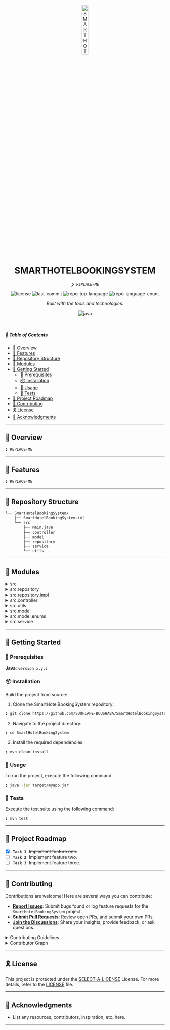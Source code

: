 <p align="center">
  <img src="https://img.icons8.com/?size=512&id=55494&format=png" width="20%" alt="SMARTHOTELBOOKINGSYSTEM-logo">
</p>
<p align="center">
    <h1 align="center">SMARTHOTELBOOKINGSYSTEM</h1>
</p>
<p align="center">
    <em><code>❯ REPLACE-ME</code></em>
</p>
<p align="center">
	<img src="https://img.shields.io/github/license/SOUFIANE-BOUSHABA/SmartHotelBookingSystem?style=flat&logo=opensourceinitiative&logoColor=white&color=0080ff" alt="license">
	<img src="https://img.shields.io/github/last-commit/SOUFIANE-BOUSHABA/SmartHotelBookingSystem?style=flat&logo=git&logoColor=white&color=0080ff" alt="last-commit">
	<img src="https://img.shields.io/github/languages/top/SOUFIANE-BOUSHABA/SmartHotelBookingSystem?style=flat&color=0080ff" alt="repo-top-language">
	<img src="https://img.shields.io/github/languages/count/SOUFIANE-BOUSHABA/SmartHotelBookingSystem?style=flat&color=0080ff" alt="repo-language-count">
</p>
<p align="center">
		<em>Built with the tools and technologies:</em>
</p>
<p align="center">
	<img src="https://img.shields.io/badge/java-%23ED8B00.svg?style=flat&logo=openjdk&logoColor=white" alt="java">
</p>

<br>

##### 🔗 Table of Contents

- [📍 Overview](#-overview)
- [👾 Features](#-features)
- [📂 Repository Structure](#-repository-structure)
- [🧩 Modules](#-modules)
- [🚀 Getting Started](#-getting-started)
    - [🔖 Prerequisites](#-prerequisites)
    - [📦 Installation](#-installation)
    - [🤖 Usage](#-usage)
    - [🧪 Tests](#-tests)
- [📌 Project Roadmap](#-project-roadmap)
- [🤝 Contributing](#-contributing)
- [🎗 License](#-license)
- [🙌 Acknowledgments](#-acknowledgments)

---

## 📍 Overview

<code>❯ REPLACE-ME</code>

---

## 👾 Features

<code>❯ REPLACE-ME</code>

---

## 📂 Repository Structure

```sh
└── SmartHotelBookingSystem/
    ├── SmartHotelBookingSystem.iml
    └── src
        ├── Main.java
        ├── controller
        ├── model
        ├── repository
        ├── service
        └── utils
```

---

## 🧩 Modules

<details closed><summary>src</summary>

| File | Summary |
| --- | --- |
| [Main.java](https://github.com/SOUFIANE-BOUSHABA/SmartHotelBookingSystem/blob/main/src/Main.java) | <code>❯ REPLACE-ME</code> |

</details>

<details closed><summary>src.repository</summary>

| File | Summary |
| --- | --- |
| [SeasonRepository.java](https://github.com/SOUFIANE-BOUSHABA/SmartHotelBookingSystem/blob/main/src/repository/SeasonRepository.java) | <code>❯ REPLACE-ME</code> |
| [ClientRepository.java](https://github.com/SOUFIANE-BOUSHABA/SmartHotelBookingSystem/blob/main/src/repository/ClientRepository.java) | <code>❯ REPLACE-ME</code> |
| [SpecialEventRepository.java](https://github.com/SOUFIANE-BOUSHABA/SmartHotelBookingSystem/blob/main/src/repository/SpecialEventRepository.java) | <code>❯ REPLACE-ME</code> |
| [HotelRepository.java](https://github.com/SOUFIANE-BOUSHABA/SmartHotelBookingSystem/blob/main/src/repository/HotelRepository.java) | <code>❯ REPLACE-ME</code> |
| [ReservationRepository.java](https://github.com/SOUFIANE-BOUSHABA/SmartHotelBookingSystem/blob/main/src/repository/ReservationRepository.java) | <code>❯ REPLACE-ME</code> |
| [RoomRepository.java](https://github.com/SOUFIANE-BOUSHABA/SmartHotelBookingSystem/blob/main/src/repository/RoomRepository.java) | <code>❯ REPLACE-ME</code> |

</details>

<details closed><summary>src.repository.impl</summary>

| File | Summary |
| --- | --- |
| [ClientRepositoryImpl.java](https://github.com/SOUFIANE-BOUSHABA/SmartHotelBookingSystem/blob/main/src/repository/impl/ClientRepositoryImpl.java) | <code>❯ REPLACE-ME</code> |
| [SeasonRepositoryImpl.java](https://github.com/SOUFIANE-BOUSHABA/SmartHotelBookingSystem/blob/main/src/repository/impl/SeasonRepositoryImpl.java) | <code>❯ REPLACE-ME</code> |
| [HotelRepositoryImpl.java](https://github.com/SOUFIANE-BOUSHABA/SmartHotelBookingSystem/blob/main/src/repository/impl/HotelRepositoryImpl.java) | <code>❯ REPLACE-ME</code> |
| [ReservationRepositoryImpl.java](https://github.com/SOUFIANE-BOUSHABA/SmartHotelBookingSystem/blob/main/src/repository/impl/ReservationRepositoryImpl.java) | <code>❯ REPLACE-ME</code> |
| [RoomRepositoryImpl.java](https://github.com/SOUFIANE-BOUSHABA/SmartHotelBookingSystem/blob/main/src/repository/impl/RoomRepositoryImpl.java) | <code>❯ REPLACE-ME</code> |
| [SpecialEventRepositoryImpl.java](https://github.com/SOUFIANE-BOUSHABA/SmartHotelBookingSystem/blob/main/src/repository/impl/SpecialEventRepositoryImpl.java) | <code>❯ REPLACE-ME</code> |

</details>

<details closed><summary>src.controller</summary>

| File | Summary |
| --- | --- |
| [ClientController.java](https://github.com/SOUFIANE-BOUSHABA/SmartHotelBookingSystem/blob/main/src/controller/ClientController.java) | <code>❯ REPLACE-ME</code> |
| [RoomController.java](https://github.com/SOUFIANE-BOUSHABA/SmartHotelBookingSystem/blob/main/src/controller/RoomController.java) | <code>❯ REPLACE-ME</code> |
| [HotelController.java](https://github.com/SOUFIANE-BOUSHABA/SmartHotelBookingSystem/blob/main/src/controller/HotelController.java) | <code>❯ REPLACE-ME</code> |
| [ReservationController.java](https://github.com/SOUFIANE-BOUSHABA/SmartHotelBookingSystem/blob/main/src/controller/ReservationController.java) | <code>❯ REPLACE-ME</code> |

</details>

<details closed><summary>src.utils</summary>

| File | Summary |
| --- | --- |
| [DateValidator.java](https://github.com/SOUFIANE-BOUSHABA/SmartHotelBookingSystem/blob/main/src/utils/DateValidator.java) | <code>❯ REPLACE-ME</code> |
| [DataPrinter.java](https://github.com/SOUFIANE-BOUSHABA/SmartHotelBookingSystem/blob/main/src/utils/DataPrinter.java) | <code>❯ REPLACE-ME</code> |
| [ReportGenerator.java](https://github.com/SOUFIANE-BOUSHABA/SmartHotelBookingSystem/blob/main/src/utils/ReportGenerator.java) | <code>❯ REPLACE-ME</code> |
| [DatabaseConnection.java](https://github.com/SOUFIANE-BOUSHABA/SmartHotelBookingSystem/blob/main/src/utils/DatabaseConnection.java) | <code>❯ REPLACE-ME</code> |

</details>

<details closed><summary>src.model</summary>

| File | Summary |
| --- | --- |
| [SpecialEvent.java](https://github.com/SOUFIANE-BOUSHABA/SmartHotelBookingSystem/blob/main/src/model/SpecialEvent.java) | <code>❯ REPLACE-ME</code> |
| [Reservation.java](https://github.com/SOUFIANE-BOUSHABA/SmartHotelBookingSystem/blob/main/src/model/Reservation.java) | <code>❯ REPLACE-ME</code> |
| [Client.java](https://github.com/SOUFIANE-BOUSHABA/SmartHotelBookingSystem/blob/main/src/model/Client.java) | <code>❯ REPLACE-ME</code> |
| [Hotel.java](https://github.com/SOUFIANE-BOUSHABA/SmartHotelBookingSystem/blob/main/src/model/Hotel.java) | <code>❯ REPLACE-ME</code> |
| [Room.java](https://github.com/SOUFIANE-BOUSHABA/SmartHotelBookingSystem/blob/main/src/model/Room.java) | <code>❯ REPLACE-ME</code> |
| [Season.java](https://github.com/SOUFIANE-BOUSHABA/SmartHotelBookingSystem/blob/main/src/model/Season.java) | <code>❯ REPLACE-ME</code> |

</details>

<details closed><summary>src.model.enums</summary>

| File | Summary |
| --- | --- |
| [RoomType.java](https://github.com/SOUFIANE-BOUSHABA/SmartHotelBookingSystem/blob/main/src/model/enums/RoomType.java) | <code>❯ REPLACE-ME</code> |
| [ReportType.java](https://github.com/SOUFIANE-BOUSHABA/SmartHotelBookingSystem/blob/main/src/model/enums/ReportType.java) | <code>❯ REPLACE-ME</code> |
| [PaymentStatus.java](https://github.com/SOUFIANE-BOUSHABA/SmartHotelBookingSystem/blob/main/src/model/enums/PaymentStatus.java) | <code>❯ REPLACE-ME</code> |

</details>

<details closed><summary>src.service</summary>

| File | Summary |
| --- | --- |
| [HotelService.java](https://github.com/SOUFIANE-BOUSHABA/SmartHotelBookingSystem/blob/main/src/service/HotelService.java) | <code>❯ REPLACE-ME</code> |
| [RoomService.java](https://github.com/SOUFIANE-BOUSHABA/SmartHotelBookingSystem/blob/main/src/service/RoomService.java) | <code>❯ REPLACE-ME</code> |
| [ReservationService.java](https://github.com/SOUFIANE-BOUSHABA/SmartHotelBookingSystem/blob/main/src/service/ReservationService.java) | <code>❯ REPLACE-ME</code> |
| [SeasonService.java](https://github.com/SOUFIANE-BOUSHABA/SmartHotelBookingSystem/blob/main/src/service/SeasonService.java) | <code>❯ REPLACE-ME</code> |
| [SpecialEventService.java](https://github.com/SOUFIANE-BOUSHABA/SmartHotelBookingSystem/blob/main/src/service/SpecialEventService.java) | <code>❯ REPLACE-ME</code> |
| [ClientService.java](https://github.com/SOUFIANE-BOUSHABA/SmartHotelBookingSystem/blob/main/src/service/ClientService.java) | <code>❯ REPLACE-ME</code> |

</details>

---

## 🚀 Getting Started

### 🔖 Prerequisites

**Java**: `version x.y.z`

### 📦 Installation

Build the project from source:

1. Clone the SmartHotelBookingSystem repository:
```sh
❯ git clone https://github.com/SOUFIANE-BOUSHABA/SmartHotelBookingSystem
```

2. Navigate to the project directory:
```sh
❯ cd SmartHotelBookingSystem
```

3. Install the required dependencies:
```sh
❯ mvn clean install
```

### 🤖 Usage

To run the project, execute the following command:

```sh
❯ java -jar target/myapp.jar
```

### 🧪 Tests

Execute the test suite using the following command:

```sh
❯ mvn test
```

---

## 📌 Project Roadmap

- [X] **`Task 1`**: <strike>Implement feature one.</strike>
- [ ] **`Task 2`**: Implement feature two.
- [ ] **`Task 3`**: Implement feature three.

---

## 🤝 Contributing

Contributions are welcome! Here are several ways you can contribute:

- **[Report Issues](https://github.com/SOUFIANE-BOUSHABA/SmartHotelBookingSystem/issues)**: Submit bugs found or log feature requests for the `SmartHotelBookingSystem` project.
- **[Submit Pull Requests](https://github.com/SOUFIANE-BOUSHABA/SmartHotelBookingSystem/blob/main/CONTRIBUTING.md)**: Review open PRs, and submit your own PRs.
- **[Join the Discussions](https://github.com/SOUFIANE-BOUSHABA/SmartHotelBookingSystem/discussions)**: Share your insights, provide feedback, or ask questions.

<details closed>
<summary>Contributing Guidelines</summary>

1. **Fork the Repository**: Start by forking the project repository to your github account.
2. **Clone Locally**: Clone the forked repository to your local machine using a git client.
   ```sh
   git clone https://github.com/SOUFIANE-BOUSHABA/SmartHotelBookingSystem
   ```
3. **Create a New Branch**: Always work on a new branch, giving it a descriptive name.
   ```sh
   git checkout -b new-feature-x
   ```
4. **Make Your Changes**: Develop and test your changes locally.
5. **Commit Your Changes**: Commit with a clear message describing your updates.
   ```sh
   git commit -m 'Implemented new feature x.'
   ```
6. **Push to github**: Push the changes to your forked repository.
   ```sh
   git push origin new-feature-x
   ```
7. **Submit a Pull Request**: Create a PR against the original project repository. Clearly describe the changes and their motivations.
8. **Review**: Once your PR is reviewed and approved, it will be merged into the main branch. Congratulations on your contribution!
</details>

<details closed>
<summary>Contributor Graph</summary>
<br>
<p align="left">
   <a href="https://github.com{/SOUFIANE-BOUSHABA/SmartHotelBookingSystem/}graphs/contributors">
      <img src="https://contrib.rocks/image?repo=SOUFIANE-BOUSHABA/SmartHotelBookingSystem">
   </a>
</p>
</details>

---

## 🎗 License

This project is protected under the [SELECT-A-LICENSE](https://choosealicense.com/licenses) License. For more details, refer to the [LICENSE](https://choosealicense.com/licenses/) file.

---

## 🙌 Acknowledgments

- List any resources, contributors, inspiration, etc. here.

---

